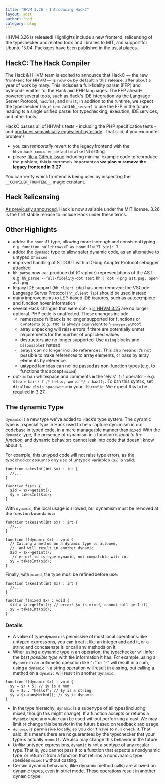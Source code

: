 ```yaml
---
title: "HHVM 3.26 - Introducing HackC"
layout: post
author: fred
category: blog
---
```


HHVM 3.26 is released! Highlights include a new frontend, relicensing of the typechecker and related tools and libraries to MIT, and support for Ubuntu 18.04. Packages have been published in the usual places.

## HackC: The Hack Compiler

The Hack & HHVM team is excited to announce that HackC — the new front-end for HHVM — is now on by default in this release, after about a year of work by many. This includes a full-fidelity parser (FFP) and bytecode emitter for the Hack and PHP languages. The FFP already powered several tools, such as Hack's IDE integration via the Language Server Protocol, `hackfmt`, and `hhast`; in addition to the runtime, we expect the typechecker (`hh_client` and `hh_server`) to use the FFP in the future, leading to a single unified parser for typechecking, execution, IDE services, and other tools.

HackC passes all of HHVM's tests - including the PHP specification tests - and [produces semantically equivalent bytecode](https://github.com/facebook/hhvm/blob/master/hphp/hack/doc/semdiff-description.txt). That said, if you encounter problems:

* you can *temporarily* revert to the legacy frontend with the `hhvm.hack_compiler_default=false` INI setting
* please [file a GitHub issue](https://github.com/facebook/hhvm/issues/) including minimal example code to reproduce the problem; this is extremely important as **we plan to remove the legacy frontend in 3.27**

You can verify which frontend is being used by inspecting the `__COMPILER_FRONTEND__` magic constant.

## Hack Relicensing

[As previously announced](https://hhvm.com/blog/2018/04/11/relicensing-hack.html), Hack is now available under the MIT license. 3.26 is the first stable release to include Hack under these terms.

## Other Highlights

* added the `nonnull` type, allowing more thorough and consistent typing - e.g.
    `function nullthrows<T as nonnull>(?T $in): T`
* added the `dynamic` type to allow safer dynamic code, as an alternative to untyped or `mixed`
* improved handling of STDOUT with a Debug Adapter Protocol debugger attached
* `hh_parse` now can produce dot (Graphviz) representations of the AST - e.g. `hh_parse --full-fidelity-dot test.hh | dot -Tpng ast.png; open ast.png`
* legacy IDE support (`hh_client ide`) has been removed; the VSCode Language Server Protocol (`hh_client lsp`) should be used instead
* many improvements to LSP-based IDE features, such as autocomplete and function hover information
* several Hack changes that were opt-in [in HHVM 3.25](https://hhvm.com/blog/2018/03/15/hhvm-3.25.html) are no longer optional. PHP code is unaffected. These changes include:
    * namespace fallback is no longer supported for functions or constants (e.g. '`FOO`' is always equivalent to '`namespace\FOO`')
    * array unpacking will raise errors if there are potentially unmet requirements for the number of unpacked values
    * destructors are no longer supported. Use `using` blocks and `Disposable`s instead.
    * arrays can no longer include references. This also means it's not possible to make references to array elements, or pass by array elements by reference.
    * untyped lambdas can not be passed as non-function types (e.g. to functions that accept `mixed`)
* opt-in: ban whitespace and comments in the 'elvis' (`?:`) operator - e.g. `$foo = bar() ? /* hello, world */ : baz();`. To ban this syntax, set `disallow_elvis_space=true` in your `.hhconfig`. We expect this to be required in 3.27.

## The dynamic Type

`dynamic` is a new type we've added to Hack's type system. The dynamic type is a special type in Hack used to help capture dynamism in our codebase in typed code, in a more manageable manner than `mixed`. With the `dynamic` type, the presence of dynamism in a function is *local to the function,* and dynamic behaviors cannot leak into code that doesn't know about it.

For example, this untyped code will not raise type errors, as the typechecker assumes any use of untyped variables (`$x`) is valid:

```
function takesInt(int $x) : int {
  //...
}

function f($x) {
  $id = $x->getInt();
  $y = takesInt($id);
}
```

With `dynamic`, the local usage is allowed, but dynamism must be removed at the function boundaries:

```
function takesInt(int $x) : int {
  //...
}

function f(dynamic $x) : void {
  // Calling a method on a dynamic type is allowed,
  //  and will result in another dynamic 
  $id = $x->getInt(); 
   // error! id is type dynamic, not compatible with int
  $y = takesInt($id); 
}
```

Finally, with `mixed`, the type must be refined before use:

```
function takesInt(int $x) : int {
  //...
}

function f(mixed $x) : void {
  $id = $x->getInt(); // error! $x is mixed, cannot call getInt()
  $y = takesInt($id);
}
```

### Details

* A value of type `dynamic` is permissive of most local operations: like untyped expressions, you can treat it like an integer and add it, or a string and concatenate it, or call any methods on it.
* When using a dynamic type in an operation, the typechecker will infer the *best possible type* with the information it has. For example, using a `dynamic` in an arithmetic operation like “+” or “-” will result in a num, using a `dynamic` in a string operation will result in a string, but calling a method on a `dynamic` will result in another `dynamic`:

```
function f(dynamic $x) : void {
  $y = $x + 5; // $y is a num
  $y = $x . "hello!"; // $y is a string 
  $y = $x->anyMethod(); // $y is dynamic
}
```

* In the type hierarchy, `dynamic` is a supertype of all types(including mixed, though this might change). If a function accepts or returns a `dynamic` type any value can be used without performing a cast. We may limit or change this behavior in the future based on feedback and usage.
* `dynamic` is permissive locally, so you don't have to null check it. That said, this means there are no guarantees by the typechecker that your type is actually `nonnull`. We also may change this behavior in the future.
* *Unlike* untyped expressions, `dynamic` is not a subtype of any regular type. That is, you cannot pass it to a function that expects a nondynamic type, or return it from a function that returns a nondynamic type (besides `mixed`) without casting.
* Certain dynamic behaviors, (like dynamic method calls) are allowed on dynamic types, even in strict mode. These operations result in another dynamic type.


